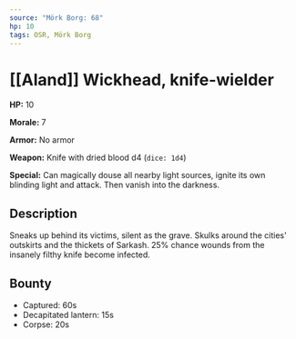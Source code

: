 ```yaml
---
source: "Mörk Borg: 68"
hp: 10
tags: OSR, Mörk Borg
---
```


# [[Aland]] Wickhead, knife-wielder



**HP:** 10

**Morale:** 7

**Armor:** No armor

**Weapon:** Knife with dried blood d4 (`dice: 1d4`)

**Special:** Can magically douse all nearby light sources, ignite its own blinding light and attack. Then vanish into the darkness.

## Description

Sneaks up behind its victims, silent as the grave. Skulks around the cities' outskirts and the thickets of Sarkash. 25% chance wounds from the insanely filthy knife become infected.

## Bounty

- Captured: 60s
- Decapitated lantern: 15s
- Corpse: 20s